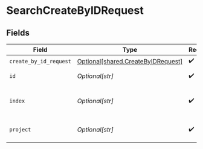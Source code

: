 # SearchCreateByIDRequest


## Fields

| Field                                                                              | Type                                                                               | Required                                                                           | Description                                                                        |
| ---------------------------------------------------------------------------------- | ---------------------------------------------------------------------------------- | ---------------------------------------------------------------------------------- | ---------------------------------------------------------------------------------- |
| `create_by_id_request`                                                             | [Optional[shared.CreateByIDRequest]](undefined/models/shared/createbyidrequest.md) | :heavy_check_mark:                                                                 | N/A                                                                                |
| `id`                                                                               | *Optional[str]*                                                                    | :heavy_check_mark:                                                                 | document id.                                                                       |
| `index`                                                                            | *Optional[str]*                                                                    | :heavy_check_mark:                                                                 | index name where to create document.                                               |
| `project`                                                                          | *Optional[str]*                                                                    | :heavy_check_mark:                                                                 | Tigris project name.                                                               |
